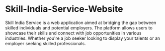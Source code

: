 # Skill-India-Service-Website
Skill India Service is a web application aimed at bridging the gap between skilled individuals and potential employers. The platform allows users to showcase their skills and connect with job opportunities in various industries. Whether you're a job seeker looking to display your talents or an employer seeking skilled professionals.
